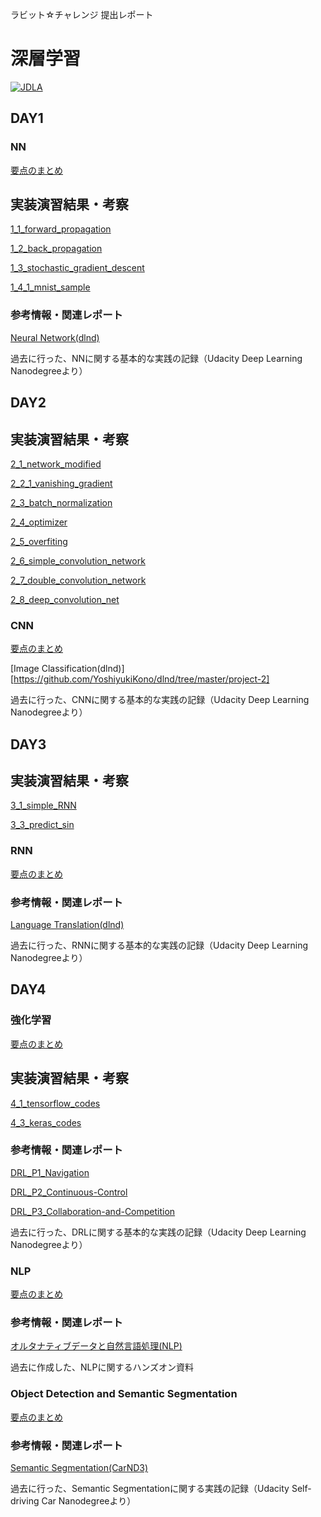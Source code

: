 ラビット☆チャレンジ 提出レポート

# 深層学習

[![JDLA](http://ai999.careers/bnr_jdla.png)](http://study-ai.com/jdla/)


  
## DAY1

### NN
  
[要点のまとめ](./DAY1_NN.md)

## 実装演習結果・考察
[1_1_forward_propagation](./notebook/lesson_1/1_1_forward_propagation.ipynb)

[1_2_back_propagation](./notebook/lesson_1/1_2_back_propagation.ipynb)

[1_3_stochastic_gradient_descent](./notebook/lesson_1/1_3_stochastic_gradient_descent.ipynb)

[1_4_1_mnist_sample](./notebook/lesson_1/1_4_1_mnist_sample.ipynb)

### 参考情報・関連レポート

[Neural Network(dlnd)](https://github.com/YoshiyukiKono/dlnd/tree/master/project-1)

過去に行った、NNに関する基本的な実践の記録（Udacity Deep Learning Nanodegreeより）
 
  
## DAY2

## 実装演習結果・考察
[2_1_network_modified](./notebook/lesson_2/2_1_network_modified.ipynb)

[2_2_1_vanishing_gradient](./notebook/lesson_2/2_2_1_vanishing_gradient.ipynb)

[2_3_batch_normalization](./notebook/lesson_2/2_3_batch_normalization.ipynb)

[2_4_optimizer](./notebook/lesson_2/2_4_optimizer.ipynb)

[2_5_overfiting](./notebook/lesson_2/2_5_overfiting.ipynb)

[2_6_simple_convolution_network](./notebook/lesson_2/2_6_simple_convolution_network.ipynb)

[2_7_double_convolution_network](./notebook/lesson_2/2_7_double_convolution_network.ipynb)

[2_8_deep_convolution_net](./notebook/lesson_2/2_8_deep_convolution_net.ipynb)
### CNN

[要点のまとめ](./DAY2_CNN.md)

[Image Classification(dlnd)][https://github.com/YoshiyukiKono/dlnd/tree/master/project-2]

過去に行った、CNNに関する基本的な実践の記録（Udacity Deep Learning Nanodegreeより）

## DAY3

## 実装演習結果・考察
[3_1_simple_RNN](./notebook/lesson_3/3_1_simple_RNN.ipynb)

[3_3_predict_sin](./notebook/lesson_3/3_3_predict_sin.ipynb)

### RNN
[要点のまとめ](./DAY3_RNN.md)
  
### 参考情報・関連レポート
  
[Language Translation(dlnd)](https://github.com/YoshiyukiKono/dlnd/tree/master/project-4)

過去に行った、RNNに関する基本的な実践の記録（Udacity Deep Learning Nanodegreeより）

## DAY4
  
### 強化学習
[要点のまとめ](./DAY4_1_RL.md)

## 実装演習結果・考察
[4_1_tensorflow_codes](./notebook/lesson_4/4_1_tensorflow_codes.ipynb)

[4_3_keras_codes](./notebook/lesson_4/4_3_keras_codes.ipynb)

### 参考情報・関連レポート
[DRL_P1_Navigation](https://github.com/YoshiyukiKono/DRL_P1_Navigation)

[DRL_P2_Continuous-Control](https://github.com/YoshiyukiKono/DRL_P2_Continuous-Control)

[DRL_P3_Collaboration-and-Competition](https://github.com/YoshiyukiKono/DRL_P3_Collaboration-and-Competition)

過去に行った、DRLに関する基本的な実践の記録（Udacity Deep Learning Nanodegreeより）

### NLP
[要点のまとめ](./DAY4_NLP.md)

### 参考情報・関連レポート

[オルタナティブデータと自然言語処理(NLP)](https://github.com/YoshiyukiKono/dsml_01_nlp)

過去に作成した、NLPに関するハンズオン資料

### Object Detection and Semantic Segmentation
[要点のまとめ](./DAY4_OD_SS.md)

### 参考情報・関連レポート

[Semantic Segmentation(CarND3)](https://github.com/YoshiyukiKono/CarND3/tree/master/Semantic-Segmentation)

過去に行った、Semantic Segmentationに関する実践の記録（Udacity Self-driving Car Nanodegreeより）
